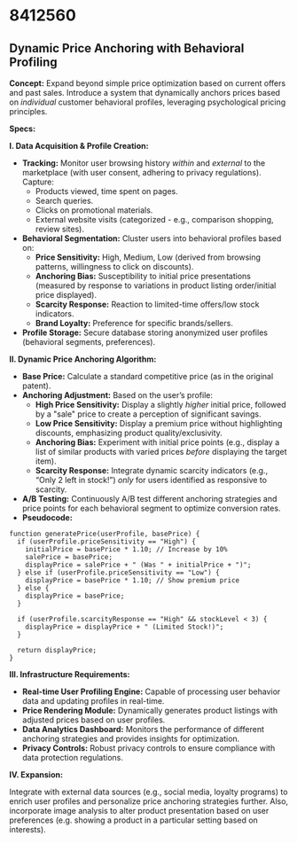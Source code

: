 # 8412560

## Dynamic Price Anchoring with Behavioral Profiling

**Concept:** Expand beyond simple price optimization based on current offers and past sales. Introduce a system that dynamically anchors prices based on *individual* customer behavioral profiles, leveraging psychological pricing principles.

**Specs:**

**I. Data Acquisition & Profile Creation:**

*   **Tracking:** Monitor user browsing history *within* and *external* to the marketplace (with user consent, adhering to privacy regulations). Capture:
    *   Products viewed, time spent on pages.
    *   Search queries.
    *   Clicks on promotional materials.
    *   External website visits (categorized - e.g., comparison shopping, review sites).
*   **Behavioral Segmentation:** Cluster users into behavioral profiles based on:
    *   **Price Sensitivity:** High, Medium, Low (derived from browsing patterns, willingness to click on discounts).
    *   **Anchoring Bias:**  Susceptibility to initial price presentations (measured by response to variations in product listing order/initial price displayed).
    *   **Scarcity Response:**  Reaction to limited-time offers/low stock indicators.
    *   **Brand Loyalty:**  Preference for specific brands/sellers.
*   **Profile Storage:** Secure database storing anonymized user profiles (behavioral segments, preferences).

**II. Dynamic Price Anchoring Algorithm:**

*   **Base Price:** Calculate a standard competitive price (as in the original patent).
*   **Anchoring Adjustment:**  Based on the user’s profile:
    *   **High Price Sensitivity:** Display a slightly *higher* initial price, followed by a "sale" price to create a perception of significant savings.
    *   **Low Price Sensitivity:** Display a premium price without highlighting discounts, emphasizing product quality/exclusivity.
    *   **Anchoring Bias:** Experiment with initial price points (e.g., display a list of similar products with varied prices *before* displaying the target item).
    *   **Scarcity Response:** Integrate dynamic scarcity indicators (e.g., “Only 2 left in stock!”) *only* for users identified as responsive to scarcity.
*   **A/B Testing:** Continuously A/B test different anchoring strategies and price points for each behavioral segment to optimize conversion rates.
*   **Pseudocode:**

```
function generatePrice(userProfile, basePrice) {
  if (userProfile.priceSensitivity == "High") {
    initialPrice = basePrice * 1.10; // Increase by 10%
    salePrice = basePrice;
    displayPrice = salePrice + " (Was " + initialPrice + ")";
  } else if (userProfile.priceSensitivity == "Low") {
    displayPrice = basePrice * 1.10; // Show premium price
  } else {
    displayPrice = basePrice;
  }

  if (userProfile.scarcityResponse == "High" && stockLevel < 3) {
    displayPrice = displayPrice + " (Limited Stock!)";
  }

  return displayPrice;
}
```

**III. Infrastructure Requirements:**

*   **Real-time User Profiling Engine:**  Capable of processing user behavior data and updating profiles in real-time.
*   **Price Rendering Module:**  Dynamically generates product listings with adjusted prices based on user profiles.
*   **Data Analytics Dashboard:**  Monitors the performance of different anchoring strategies and provides insights for optimization.
*   **Privacy Controls:** Robust privacy controls to ensure compliance with data protection regulations.

**IV. Expansion:**

Integrate with external data sources (e.g., social media, loyalty programs) to enrich user profiles and personalize price anchoring strategies further. Also, incorporate image analysis to alter product presentation based on user preferences (e.g. showing a product in a particular setting based on interests).